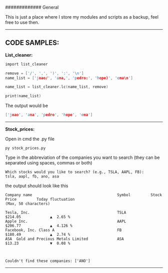 ############# General

This is just a place where I store my modules and scripts as a backup, feel free to use then.

---
CODE SAMPLES:
---

__List_cleaner:__
  ```c
  import list_cleaner

  remove = ['/', ',', ')', ':', '\n']
  name_list = ['joao/', 'ana,', 'pedro:', 'hope)', 'ema\n']

  name_list = list_cleaner.lc(name_list, remove)

  print(name_list)
  ```
The output would be
  ```c
  ['joao', 'ana', 'pedro', 'hope', 'ema']
  ```
---
  
  __Stock_prices:__
  
  Open in cmd the .py file
  ```
  py stock_prices.py
  ```
  Type in the abbreviation of the companies you want to search (they can be separated using spaces, commas or both)
  ````
  Which stocks would you like to search? (e.g., TSLA, AAPL, FB):
  tsla, aapl, fb, ano, asa
  ````
  the output should look like this
  ````
  Company name                                      Symbol         Stock Price         Today fluctuation 
  (Max, 50 characters) 

  Tesla, Inc.                                       TSLA           $214.05             ▲  2.65 %
  Apple Inc.                                        AAPL           $206.77             ▲  4.126 %
  Facebook, Inc. Class A                            FB             $180.49             ▲  2.74 %
  ASA  Gold and Precious Metals Limited             ASA            $13.23              ▼  0.08 %



  Couldn't find these companies: ['ANO']
  ````
---
